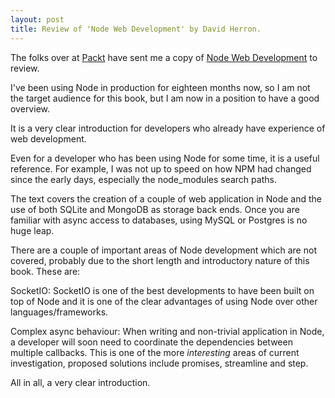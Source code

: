 ```yaml
---
layout: post
title: Review of 'Node Web Development' by David Herron.
---
```


The folks over at <a href="http://www.packtpub.com/">Packt</a> have sent me a copy of <a href="http://link.packtpub.com/E7v1eK">Node Web Development</a> to review.

I've been using Node in production for eighteen months now, so I am not the target audience for this book, but I am now in a position to have a good overview.

It is a very clear introduction for developers who already have experience of web development.

Even for a developer who has been using Node for some time, it is a useful reference.  For example, I was not up to speed on how NPM had changed since the early days, especially the node_modules search paths. 

The text covers the creation of a couple of web application in Node and the use of both SQLite and MongoDB as storage back ends.  Once you are familiar with async access to databases, using MySQL or Postgres is no huge leap.

There are a couple of important areas of Node development which are not covered, probably due to the short length and introductory nature of this book.  These are:

SocketIO:  SocketIO is one of the best developments to have been built on top of Node and it is one of the clear advantages of using Node over other languages/frameworks.

Complex async behaviour:  When writing and non-trivial application in Node, a developer will soon need to coordinate the dependencies between multiple callbacks.  This is one of the more *interesting* areas of current investigation, proposed solutions include promises, streamline and step.

All in all, a very clear introduction.

